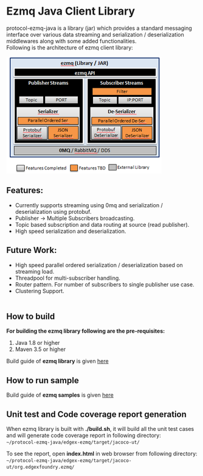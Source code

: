 # Ezmq Java Client Library

protocol-ezmq-java is a library (jar) which provides a standard messaging interface over various data streaming 
and serialization / deserialization middlewares along with some added functionalities.</br>
Following is the architecture of ezmq client library: </br> </br>
![ezmq Architecture](doc/images/ezMQ_architecture_0.1.png?raw=true "ezmq Arch")

## Features:
* Currently supports streaming using 0mq and serialization / deserialization using protobuf.
* Publisher -> Multiple Subscribers broadcasting.
* Topic based subscription and data routing at source (read publisher).
* High speed serialization and deserialization.

## Future Work:
* High speed parallel ordered serialization / deserialization based on streaming load.
* Threadpool for multi-subscriber handling.
* Router pattern. For number of subscribers to single publisher use case.
* Clustering Support.
</br></br>

## How to build 
**For building the ezmq library following are the pre-requisites:**
1. Java 1.8 or higher <br>
2. Maven 3.5 or higher <br>

Build guide of **ezmq library** is given [here](./edgex-ezmq/README.md)


## How to run sample

Build guide of **ezmq samples** is given 
[here](./samples/README.md)

## Unit test and Code coverage report generation

When ezmq library is built with **./build.sh**, it will build all the unit test cases and will generate code coverage report in following directory: </br>
`~/protocol-ezmq-java/edgex-ezmq/target/jacoco-ut/` </br>

To see the report, open **index.html** in web browser from following directory:</br>
`~/protocol-ezmq-java/edgex-ezmq/target/jacoco-ut/org.edgexfoundry.ezmq/` </br>
